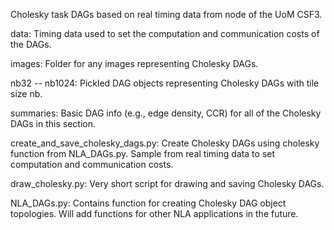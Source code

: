 Cholesky task DAGs based on real timing data from node of the UoM CSF3.  

data:
Timing data used to set the computation and communication costs of the DAGs. 

images:
Folder for any images representing Cholesky DAGs. 

nb32 -- nb1024:
Pickled DAG objects representing Cholesky DAGs with tile size nb.

summaries:
Basic DAG info (e.g., edge density, CCR) for all of the Cholesky DAGs in this section.

create_and_save_cholesky_dags.py:
Create Cholesky DAGs using cholesky function from NLA_DAGs.py. Sample from real timing data to set computation and communication costs. 

draw_cholesky.py:
Very short script for drawing and saving Cholesky DAGs.

NLA_DAGs.py:
Contains function for creating Cholesky DAG object topologies. Will add functions for other NLA applications in the future. 

